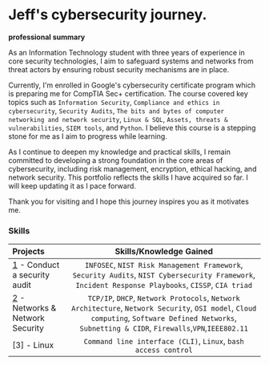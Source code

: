   # Jeff's cybersecurity journey.
**professional summary**

As an Information Technology student with three years of experience in core security technologies, I aim to safeguard systems and networks from threat actors by ensuring robust security mechanisms are in place.

Currently, I'm enrolled in Google's cybersecurity certificate program which is preparing me for CompTIA Sec+ certification. The course covered key topics such as `Information Security`, `Compliance and ethics in cybersecurity`,
`Security Audits`, `The bits and bytes of computer networking and network security`, `Linux & SQL`, `Assets, threats & vulnerabilities`, `SIEM tools`, and `Python`. I believe this course is a stepping stone for me as I aim to 
progress while learning. 

As I continue to deepen my knowledge and practical skills, I remain committed to developing a strong foundation in the core areas of cybersecurity, including risk management, encryption, ethical hacking, and network security.
This portfolio reflects the skills I have acquired so far. I will keep updating it as I pace forward. 

Thank you for visiting and I hope this journey inspires you as it motivates me.

### Skills  
| Projects | Skills/Knowledge Gained | 
| :--- |:---:|
| [1](https://github.com/jj-yankson/Jojo-s-Cybersecurity-Portfolio/tree/main) - Conduct a security audit | `INFOSEC`, `NIST Risk Management Framework`, `Security Audits`, `NIST Cybersecurity Framework`, `Incident Response Playbooks`, `CISSP`, `CIA triad` |
| [2]([https://github.com/jj-yankson/Jojo-s-Cybersecurity-Portfolio/tree/main](https://github.com/yvnks/CYBERSECURITY-PORTFOLIO/tree/7ee7b6e0f2d49424eae8e09f07fcbac82ff8f887/2%20-%20Portfolio/2%20-%20Network%20Architecture%20%26%20Security)) - Networks & Network Security | `TCP/IP`, `DHCP`, `Network Protocols`, `Network Architecture`, `Network Security`, `OSI model`, `Cloud computing`, `Software Defined Networks`, `Subnetting & CIDR`, `Firewalls`,`VPN`,`IEEE802.11` |
| [3] - Linux | `Command line interface (CLI)`, `Linux`, `bash` `access control` |
